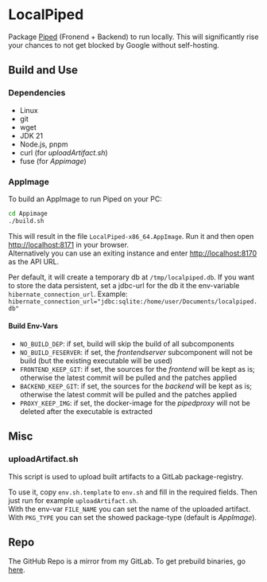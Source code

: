 # LocalPiped

Package [Piped](https://github.com/TeamPiped/Piped/) (Fronend + Backend) to run locally.
This will significantly rise your chances to not get blocked by Google without self-hosting.

## Build and Use
### Dependencies

- Linux
- git
- wget
- JDK 21
- Node.js, pnpm
- curl (for *uploadArtifact.sh*)
- fuse (for *Appimage*)

### AppImage

To build an AppImage to run Piped on your PC:

```bash
cd Appimage
./build.sh
```

This will result in the file `LocalPiped-x86_64.AppImage`.
Run it and then open [http://localhost:8171](http://localhost:8171) in your browser.\
Alternatively you can use an exiting instance and enter [http://localhost:8170](http://localhost:8170) as the API URL.

Per default, it will create a temporary db at `/tmp/localpiped.db`.
If you want to store the data persistent, set a jdbc-url for the db it the env-variable `hibernate_connection_url`. 
Example: `hibernate_connection_url="jdbc:sqlite:/home/user/Documents/localpiped.db"`

#### Build Env-Vars

- `NO_BUILD_DEP`: if set, build will skip the build of all subcomponents
- `NO_BUILD_FESERVER`: if set, the *frontendserver* subcomponent will not be build
   (but the existing executable will be used)
- `FRONTEND_KEEP_GIT`: if set, the sources for the *frontend* will be kept as is;
   otherwise the latest commit will be pulled and the patches applied
- `BACKEND_KEEP_GIT`: if set, the sources for the *backend* will be kept as is;
   otherwise the latest commit will be pulled and the patches applied
- `PROXY_KEEP_IMG`: if set, the docker-image for the *pipedproxy* will not be deleted after the executable is extracted

## Misc
### uploadArtifact.sh

This script is used to upload built artifacts to a GitLab package-registry.

To use it, copy `env.sh.template` to `env.sh` and fill in the required fields.
Then just run for example `uploadArtifact.sh`.\
With the env-var `FILE_NAME` you can set the name of the uploaded artifact.
With `PKG_TYPE` you can set the showed package-type (default is *AppImage*).

## Repo

The GitHub Repo is a mirror from my GitLab.
To get prebuild binaries, go [here](https://projects.chocolatecakecodes.goip.de/blued_gear/localpiped/-/packages).
